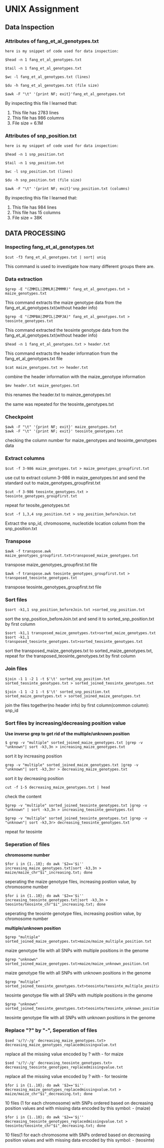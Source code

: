 # UNIX Assignment

## Data Inspection

### Attributes of fang_et_al_genotypes.txt

```
here is my snippet of code used for data inspection:
```
```
$head -n 1 fang_et_al_genotypes.txt
```
```
$tail -n 1 fang_et_al_genotypes.txt
```
```
$wc -l fang_et_al_genotypes.txt (lines)
```

```
$du -h fang_et_al_genotypes.txt (file size)
```

```
$awk -F "\t" '{print NF; exit}'fang_et_al_genotypes.txt
```
By inspecting this file I learned that:

1. This file has 2783 lines
2. This file has 986 columns
3. File size = 6.1M

### Attributes of snp_position.txt

```
here is my snippet of code used for data inspection:
```
```
$head -n 1 snp_position.txt
```
```
$tail -n 1 snp_position.txt
```
```
$wc -l snp_position.txt (lines)
```

```
$du -h snp_position.txt (file size)
```

```
$awk -F "\t" '{print NF; exit}'snp_position.txt (columns)
```
By inspecting this file I learned that:

1. This file has 984 lines
2. This file has 15 columns
3. File size = 38K

## DATA PROCESSING
### Inspecting fang_et_al_genotypes.txt

```
$cut -f3 fang_et_al_genotypes.txt | sort| uniq
```
This command is used to investigate how many different groups there are.

### Data extraction
```
$grep -E "(ZMMIL|ZMMLR|ZMMMR)" fang_et_al_genotypes.txt > maize_genotypes.txt
```
This command extracts the maize genotype data from the fang_et_al_genotypes.txt(without header info)

```
$grep -E "(ZMPBA|ZMPIL|ZMPJA)" fang_et_al_genotypes.txt > teosinte_genotypes.txt
```
This command extracted the teosinte genotype data from the fang_et_al_genotypes.txt(without header info)

```
$head -n 1 fang_et_al_genotypes.txt > header.txt
```
This command extracts the header information from the fang_et_al_genotypes.txt file

```
$cat maize_genotypes.txt >> header.txt
```
combine the header information with the maize_genotype information

```
$mv header.txt maize_genotypes.txt
```
this renames the header.txt to mainze_genotypes.txt

the same was repeated for the teosinte_genotypes.txt
### Checkpoint
```
$awk -F "\t" '{print NF; exit}' maize_genotypes.txt
$awk -F "\t" '{print NF; exit}' teosinte_genotypes.txt
```
checking the column number for maize_genotypes and teosinte_genotypes data

### Extract columns
```
$cut -f 3-986 maize_genotypes.txt > maize_genotypes_groupfirst.txt
```
use cut to extract column 3-986 in maize_genotypes.txt and send the standard out to maize_genotypes_groupfirst.txt

```
$cut -f 3-986 teosinte_genotypes.txt > teosinte_genotypes_groupfirst.txt
```
repeat for teosite_genotypes.txt

```
$cut -f 1,3,4 snp_position.txt > snp_position_beforeJoin.txt
```
Extract the snp_id, chromosome, nucleotide location column from the snp_position.txt

### Transpose
```
$awk -f transpose.awk maize_genotypes_groupfirst.txt>transposed_maize_genotypes.txt
```
transpose maize_genotypes_groupfirst.txt file

```
$awk -f transpose.awk teosinte_genotypes_groupfirst.txt > transposed_teosinte_genotypes.txt
```
transpose teosinte_genotypes_groupfirst.txt file

### Sort files

```
$sort -k1,1 snp_position_beforeJoin.txt >sorted_snp_position.txt
```

sort the snp_position_beforeJoin.txt and send it to sorted_snp_position.txt by first column


```
$sort -k1,1 transposed_maize_genotypes.txt>sorted_maize_genotypes.txt
$sort -k1,1 transposed_teosinte_genotypes.txt>sorted_teosinte_genotypes.txt
```

sort the transposed_maize_genotypes.txt to sorted_maize_genotypes.txt, repeat for the transposed_teosinte_genotypes.txt by first column

### Join files
```
$join -1 1 -2 1 -t $'\t' sorted_snp_position.txt sorted_teosinte_genotypes.txt > sorted_joined_teosinte_genotypes.txt

$join -1 1 -2 1 -t $'\t' sorted_snp_position.txt sorted_maize_genotypes.txt > sorted_joined_maize_genotypes.txt

```

join the files together(no header info) by first column(common column): snp_id

### Sort files by increasing/decreasing position value
**Use inverse grep to get rid of the multiple/unknown position**

```
$ grep -v "multiple" sorted_joined_maize_genotypes.txt |grep -v "unknown"| sort -k3,3n > increasing_maize_genotypes.txt
```

sort it by increasing position

```
grep -v "multiple" sorted_joined_maize_genotypes.txt |grep -v "unknown"| sort -k3,3nr > decreasing_maize_genotypes.txt
```
sort it by decreasing position

```
cut -f 1-5 decreasing_maize_genotypes.txt | head
```
check the content

```
$grep -v "multiple" sorted_joined_teosinte_genotypes.txt |grep -v "unknown" | sort -k3,3n > increasing_teosinte_genotypes.txt

$grep -v "multiple" sorted_joined_teosinte_genotypes.txt |grep -v "unknown"| sort -k3,3r> decreasing_teosinte_genotypes.txt
```
repeat for teosinte
### Seperation of files
**chromosome number**
```
$for i in {1..10}; do awk '$2=='$i'' increasing_maize_genotypes.txt|sort -k3,3n > maize/maize_chr"$i"_increasing.txt; done
```
seperating the maize genotype files, increasing postion value, by chromosome number

```
$for i in {1..10}; do awk '$2=='$i'' increasing_teosinte_genotypes.txt|sort -k3,3n > teosinte/teosinte_chr"$i"_increasing.txt; done
```
seperating the teosinte genotype files, increasing position value, by chromosome number

**multiple/unknown position**
```
$grep "multiple" sorted_joined_maize_genotypes.txt>maize/maize_multiple_position.txt
```
maize genotype file with all SNPs with multiple positions in the genome

```
$grep "unknown" sorted_joined_maize_genotypes.txt>maize/maize_unknown_position.txt
```
maize genotype file with all SNPs with unknown positions in the genome

```
$grep "multiple" sorted_joined_teosinte_genotypes.txt>teosinte/teosinte_multiple_position.txt
```
teosinte genotype file with all SNPs with multiple positions in the genome

```
$grep "unknown" sorted_joined_teosinte_genotypes.txt>teosinte/teosinte_unknown_position.txt
```
teosinte genotype file with all SNPs with unknown positions in the genome

### Replace "?" by "-", Seperation of files 
```
$sed 's/?/-/g' decreasing_maize_genotypes.txt> decreasing_maize_genotypes_replacedmissingvalue.txt
```
replace all the missing value encoded by ? with - for maize

```
$sed 's/?/-/g' decreasing_teosinte_genotypes.txt> decreasing_teosinte_genotypes_replacedmissingvalue.txt
```
replace all the missing value encoded by ? with - for teosinte


```
$for i in {1..10}; do awk '$2=='$i'' decreasing_maize_genotypes_replacedmissingvalue.txt > maize/maize_chr"$i"_decreasing.txt; done
```
10 files (1 for each chromosome) with SNPs ordered based on decreasing position values and with missing data encoded by this symbol: - (maize)


```
$for i in {1..10}; do awk '$2=='$i'' decreasing_teosinte_genotypes_replacedmissingvalue.txt > teosinte/teosinte_chr"$i"_decreasing.txt; done
```
10 files(1 for each chromosome with SNPs ordered based on decreasing position values and with missing data encoded by this symbol: - (teosinte)



